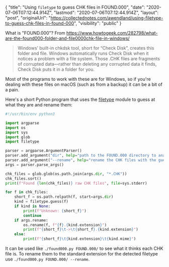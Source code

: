 {
  "title": "Using `filetype` to guess CHK files in FOUND.000",
  "date": "2020-07-06T07:12:44.914Z",
  "lastmod": "2020-07-06T07:12:44.914Z",
  "layout": "post",
  "originalUrl": "https://collectednotes.com/awendland/using-filetype-to-guess-chk-files-in-found-000",
  "visibility": "public"
}

What is "FOUND.000"? From https://www.howtogeek.com/282798/what-are-the-found000-folder-and-file0000chk-file-in-windows/

> Windows’ built-in chkdsk tool, short for “Check Disk”, creates this folder and file. Windows automatically runs Check Disk when it notices a problem with a file system. Those .CHK files are fragments of corrupted data—rather than deleting any corrupted data it finds, Check Disk puts it in a folder for you.

Most of the programs to work with these are for Windows, so if you're dealing with these files on macOS (such as from a backup) it can be a bit of a pain.

Here's a short Python program that uses the [filetype](https://pypi.org/project/filetype/) module to guess at what they are and rename them:

```python
#!/usr/bin/env python3

import argparse
import os
import sys
import glob
import filetype

parser = argparse.ArgumentParser()
parser.add_argument("dir", help="path to the FOUND.000 directory to analyze")
parser.add_argument("--rename", help="rename the CHK files with the guessed paths", action="store_true")
args = parser.parse_args()

chk_files = glob.glob(os.path.join(args.dir, "*.CHK"))
chk_files.sort()
print(f"Found {len(chk_files)} raw CHK files", file=sys.stderr)

for f in chk_files:
    short_f = os.path.relpath(f, start=args.dir)
    kind = filetype.guess(f)
    if kind is None:
        print(f"Unknown: {short_f}")
        continue
    if args.rename:
        os.rename(f, f"{f}.{kind.extension}")
        print(f"{short_f}\t->\t{short_f}.{kind.extension}")
    else:
        print(f"{short_f}\t{kind.extension}\t{kind.mime}")
```

It can be used like `./found000.py FOUND.000/` to see what it thinks each CHK file is. To rename them to the standard extension for the detected filetype use `./found000.py FOUND.000/ --rename`.
